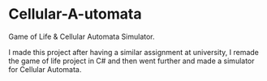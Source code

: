 # Cellular-A-utomata
Game of Life &amp; Cellular Automata Simulator.

I made this project after having a similar assignment at university, I remade the game of life project in C# and then went further and made a simulator for Cellular Automata.
